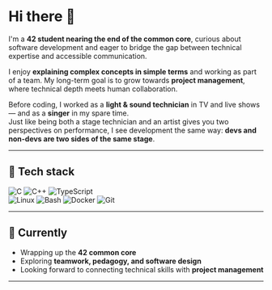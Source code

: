 # Hi there 👋

I'm a **42 student nearing the end of the common core**, curious about software development and eager to bridge the gap between technical expertise and accessible communication.  

I enjoy **explaining complex concepts in simple terms** and working as part of a team. My long-term goal is to grow towards **project management**, where technical depth meets human collaboration.  

Before coding, I worked as a **light & sound technician** in TV and live shows — and as a **singer** in my spare time.  
Just like being both a stage technician and an artist gives you two perspectives on performance, I see development the same way: **devs and non-devs are two sides of the same stage**.  

---

## 🔧 Tech stack
![C](https://img.shields.io/badge/-C-00599C?logo=c&logoColor=white)
![C++](https://img.shields.io/badge/-C++-00599C?logo=cplusplus&logoColor=white)
![TypeScript](https://img.shields.io/badge/-TypeScript-3178C6?logo=typescript&logoColor=white)  
![Linux](https://img.shields.io/badge/-Linux-FCC624?logo=linux&logoColor=black)
![Bash](https://img.shields.io/badge/-Bash-4EAA25?logo=gnubash&logoColor=white)
![Docker](https://img.shields.io/badge/-Docker-2496ED?logo=docker&logoColor=white)
![Git](https://img.shields.io/badge/-Git-F05032?logo=git&logoColor=white)

---

## 🌱 Currently
- Wrapping up the **42 common core**
- Exploring **teamwork, pedagogy, and software design**
- Looking forward to connecting technical skills with **project management**

---
